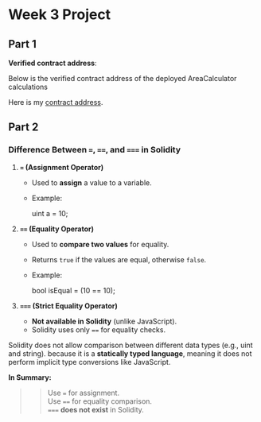 
# Week 3 Project

## Part 1

**Verified contract address**:

Below is the verified contract address of the deployed AreaCalculator calculations

Here is my [contract address](https://sepolia-explorer.metisdevops.link/address/0xA90F0Ae221b2f21fD299655839Cc6aE8A420d993).



## Part 2

### **Difference Between `=`, `==`, and `===` in Solidity**  


1. **`=` (Assignment Operator)**  

   - Used to **assign** a value to a variable.  
   - Example:  

     uint a = 10; 

2. **`==` (Equality Operator)**  

   - Used to **compare two values** for equality.  

   - Returns `true` if the values are equal, otherwise 
   `false`.  
   
   - Example:  
     
     bool isEqual = (10 == 10); 
     

3. **`===` (Strict Equality Operator)**  
   - **Not available in Solidity** (unlike JavaScript).  
   - Solidity uses only `==` for equality checks.

Solidity does not allow comparison between different data types (e.g., uint and string). because it is a **statically typed language**, meaning it does not perform implicit type conversions like JavaScript.

 **In Summary:**  
>> Use `=` for assignment.  
 >>Use `==` for equality comparison.  
 >> `===` **does not exist** in Solidity.